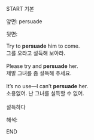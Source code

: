 START
기본

앞면:
persuade


뒷면:
<div>Try to <b>persuade</b> him to come. </div><div>그를 오라고 설득해 보아라.<br><br><div>Please try and <strong>persuade</strong> her. </div><div><div>제발 그녀를 좀 설득해 주세요.<br><br></div></div><div><div>It’s no use—I can’t <strong>persuade</strong> her. </div><div><div>소용없어. 난 그녀를 설득할 수 없어.</div></div></div><div><br></div>설득하다</div>


해석:

END